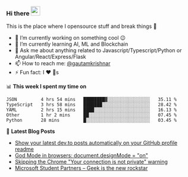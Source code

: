 ### Hi there <img src="https://media.giphy.com/media/hvRJCLFzcasrR4ia7z/giphy.gif" width="25px">
This is the place where I opensource stuff and break things :rofl:

- 🔭 I’m currently working on something cool :wink:
- 🌱 I’m currently learning AI, ML and Blockchain
- 💬 Ask me about anything related to Javascript/Typescript/Python or Angular/React/Express/Flask
- 📫 How to reach me: [@gautamkrishnar](https://twitter.com/gautamkrishnar)
- ⚡ Fun fact: I :heart: :dog:s

📊 **This week I spent my time on**
<!--START_SECTION:waka-->
```text
JSON         4 hrs 54 mins   ████████▓░░░░░░░░░░░░░░░░   35.11 % 
TypeScript   3 hrs 58 mins   ███████░░░░░░░░░░░░░░░░░░   28.42 % 
YAML         2 hrs 15 mins   ████░░░░░░░░░░░░░░░░░░░░░   16.13 % 
Other        1 hr 2 mins     ██░░░░░░░░░░░░░░░░░░░░░░░   07.45 % 
Python       28 mins         █░░░░░░░░░░░░░░░░░░░░░░░░   03.45 % 
```
<!--END_SECTION:waka-->

📕 **Latest Blog Posts**
<!-- BLOG-POST-LIST:START -->
- [Show your latest dev.to posts automatically on your GitHub profile readme](https://dev.to/gautamkrishnar/show-your-latest-dev-to-posts-automatically-in-your-github-profile-readme-3nk8)
- [God Mode in browsers: document.designMode = "on"](https://dev.to/gautamkrishnar/god-mode-in-browsers-document-designmode-on-2pmo)
- [Skipping the Chrome "Your connection is not private" warning](https://dev.to/gautamkrishnar/quickbits-1-skipping-the-chrome-your-connection-is-not-private-warning-4kp1)
- [Microsoft Student Partners – Geek is the new rockstar](https://dev.to/gautamkrishnar/microsoft-student-partners--geek-is-the-new-rockstar)
<!-- BLOG-POST-LIST:END -->
